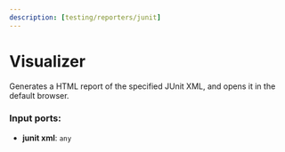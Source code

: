 ```yaml
---
description: [testing/reporters/junit]
---
```


# Visualizer

Generates a HTML report of the specified JUnit XML, and opens it in the default browser.

### Input ports:

* __junit xml__: `any`

